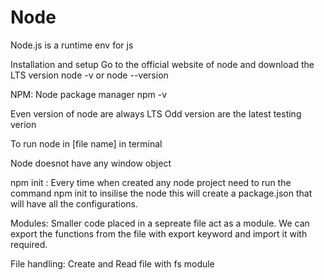 # Node
Node.js is a runtime env for js

Installation and setup
Go to the official website of node and download the LTS version
node -v or node --version

NPM: Node package manager
npm -v

Even version of node are always LTS
Odd version are the latest testing verion

To run node in [file name] in terminal

Node doesnot have any window object

npm init : Every time when created any node project need to run the command npm init to insilise the node this will create a package.json that will have all the configurations.

Modules: Smaller code placed in a sepreate file act as a module. We can export the functions from the file with export keyword and import it with required.

File handling: Create and Read file with fs module